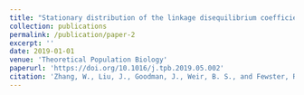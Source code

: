 ```yaml
---
title: "Stationary distribution of the linkage disequilibrium coefficient r^2"
collection: publications
permalink: /publication/paper-2
excerpt: ''
date: 2019-01-01
venue: 'Theoretical Population Biology'
paperurl: 'https://doi.org/10.1016/j.tpb.2019.05.002'
citation: 'Zhang, W., Liu, J., Goodman, J., Weir, B. S., and Fewster, R. M. (2019). Stationary distribution of the linkage disequilibrium coefficient r^2. <i>Theoretical Population Biology<i>, 128, 19 – 26'
---
```

